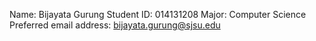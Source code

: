 Name: Bijayata Gurung
Student ID: 014131208
Major: Computer Science
Preferred email address: bijayata.gurung@sjsu.edu
